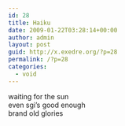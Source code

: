 ```yaml
---
id: 28
title: Haiku
date: 2009-01-22T03:28:14+00:00
author: admin
layout: post
guid: http://x.exedre.org/?p=28
permalink: /?p=28
categories:
  - void
---
```

<span class="status_body">waiting for the sun<br /> even sgi&#8217;s good enough<br /> brand old glories</span>